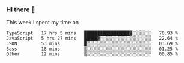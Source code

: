 ### Hi there 👋

<!--
**qiruohan/qiruohan** is a ✨ _special_ ✨ repository because its `README.md` (this file) appears on your GitHub profile.

Here are some ideas to get you started:

- 🔭 I’m currently working on ...
- 🌱 I’m currently learning ...
- 👯 I’m looking to collaborate on ...
- 🤔 I’m looking for help with ...
- 💬 Ask me about ...
- 📫 How to reach me: ...
- 😄 Pronouns: ...
- ⚡ Fun fact: ...
-->

This week I spent my time on 
<!--START_SECTION:waka-->
```text
TypeScript   17 hrs 5 mins   █████████████████▓░░░░░░░   70.93 % 
JavaScript   5 hrs 27 mins   █████▓░░░░░░░░░░░░░░░░░░░   22.64 % 
JSON         53 mins         █░░░░░░░░░░░░░░░░░░░░░░░░   03.69 % 
Sass         18 mins         ▒░░░░░░░░░░░░░░░░░░░░░░░░   01.25 % 
Other        12 mins         ▒░░░░░░░░░░░░░░░░░░░░░░░░   00.85 % 
```
<!--END_SECTION:waka-->
